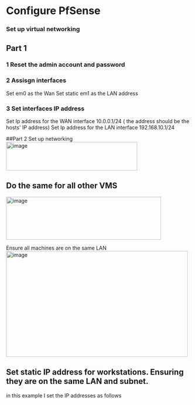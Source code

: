 # Configure PfSense
### Set up virtual networking 

## Part 1 

### 1 Reset the admin account and password 

### 2 Assisgn interfaces 

Set em0 as the Wan 
Set static em1 as the LAN address 

### 3 Set interfaces IP address 

Set Ip address for the WAN interface 10.0.0.1/24 ( the address should be the hosts' IP address)
Set Ip address for the LAN interface 192.168.10.1/24

##Part 2 Set up networking 
<img width="358" height="78" alt="image" src="https://github.com/user-attachments/assets/ea112b83-03d8-4dfc-bdb6-0f3a1f4845ad" />

## Do the same for all other VMS 
<img width="423" height="117" alt="image" src="https://github.com/user-attachments/assets/508c7e47-539a-4930-a634-1752029e8fec" />


 Ensure all machines are on the same LAN 
 <img width="496" height="289" alt="image" src="https://github.com/user-attachments/assets/445badc9-41ff-4a01-baca-1ad1749dec49" />

 ## Set static IP address for workstations. Ensuring they are on the same LAN and subnet. 
in this example I set the IP addresses as follows

